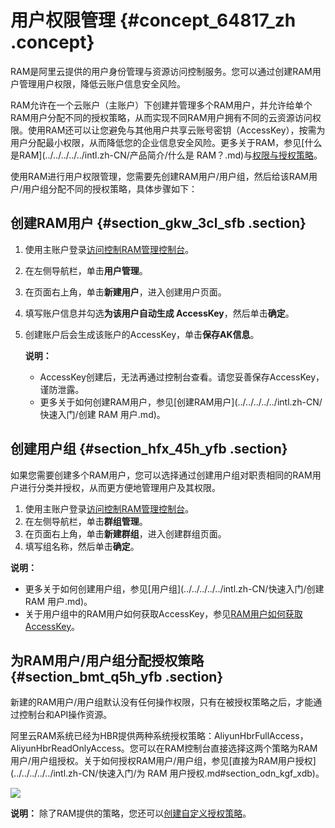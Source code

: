 # 用户权限管理 {#concept_64817_zh .concept}

RAM是阿里云提供的用户身份管理与资源访问控制服务。您可以通过创建RAM用户管理用户权限，降低云账户信息安全风险。

RAM允许在一个云账户（主账户）下创建并管理多个RAM用户，并允许给单个RAM用户分配不同的授权策略，从而实现不同RAM用户拥有不同的云资源访问权限。使用RAM还可以让您避免与其他用户共享云账号密钥（AccessKey），按需为用户分配最小权限，从而降低您的企业信息安全风险。更多关于RAM，参见[什么是RAM](../../../../../intl.zh-CN/产品简介/什么是 RAM？.md)与[权限与授权策略](../../../../../intl.zh-CN//授权管理/权限与授权策略.md)。

使用RAM进行用户权限管理，您需要先创建RAM用户/用户组，然后给该RAM用户/用户组分配不同的授权策略，具体步骤如下：

## 创建RAM用户 {#section_gkw_3cl_sfb .section}

1.  使用主账户登录[访问控制RAM管理控制台](https://ram.console.aliyun.com)。
2.  在左侧导航栏，单击**用户管理**。
3.  在页面右上角，单击**新建用户**，进入创建用户页面。
4.  填写账户信息并勾选**为该用户自动生成 AccessKey**，然后单击**确定**。
5.  创建账户后会生成该账户的AccessKey，单击**保存AK信息**。

    **说明：** 

    -   AccessKey创建后，无法再通过控制台查看。请您妥善保存AccessKey，谨防泄露。
    -   更多关于如何创建RAM用户，参见[创建RAM用户](../../../../../intl.zh-CN/快速入门/创建 RAM 用户.md)。

## 创建用户组 {#section_hfx_45h_yfb .section}

如果您需要创建多个RAM用户，您可以选择通过创建用户组对职责相同的RAM用户进行分类并授权，从而更方便地管理用户及其权限。

1.  使用主账户登录[访问控制RAM管理控制台](https://ram.console.aliyun.com)。
2.  在左侧导航栏，单击**群组管理**。
3.  在页面右上角，单击**新建群组**，进入创建群组页面。
4.  填写组名称，然后单击**确定**。

**说明：** 

-   更多关于如何创建用户组，参见[用户组](../../../../../intl.zh-CN/快速入门/创建 RAM 用户.md)。
-   关于用户组中的RAM用户如何获取AccessKey，参见[RAM用户如何获取AccessKey](../../../../../intl.zh-CN/常见问题/一般性问题/RAM用户如何获取AccessKey.md)。

## 为RAM用户/用户组分配授权策略 {#section_bmt_q5h_yfb .section}

新建的RAM用户/用户组默认没有任何操作权限，只有在被授权策略之后，才能通过控制台和API操作资源。

阿里云RAM系统已经为HBR提供两种系统授权策略：AliyunHbrFullAccess，AliyunHbrReadOnlyAccess。您可以在RAM控制台直接选择这两个策略为RAM用户/用户组授权。关于如何授权RAM用户/用户组，参见[直接为RAM用户授权](../../../../../intl.zh-CN/快速入门/为 RAM 用户授权.md#section_odn_kgf_xdb)。

![](http://static-aliyun-doc.oss-cn-hangzhou.aliyuncs.com/assets/img/40360/155134754530626_zh-CN.png)

**说明：** 除了RAM提供的策略，您还可以[创建自定义授权策略](../../../../../intl.zh-CN/快速入门/创建自定义策略（可选）.md)。

